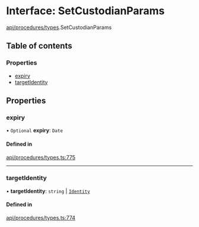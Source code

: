 # Interface: SetCustodianParams

[api/procedures/types](../wiki/api.procedures.types).SetCustodianParams

## Table of contents

### Properties

- [expiry](../wiki/api.procedures.types.SetCustodianParams#expiry)
- [targetIdentity](../wiki/api.procedures.types.SetCustodianParams#targetidentity)

## Properties

### expiry

• `Optional` **expiry**: `Date`

#### Defined in

[api/procedures/types.ts:775](https://github.com/PolymathNetwork/polymesh-sdk/blob/c6fe1be3/src/api/procedures/types.ts#L775)

___

### targetIdentity

• **targetIdentity**: `string` \| [`Identity`](../wiki/api.entities.Identity.Identity)

#### Defined in

[api/procedures/types.ts:774](https://github.com/PolymathNetwork/polymesh-sdk/blob/c6fe1be3/src/api/procedures/types.ts#L774)
